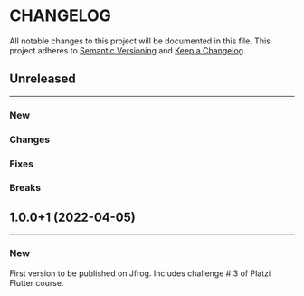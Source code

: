 # CHANGELOG

All notable changes to this project will be documented in this file.
This project adheres to [Semantic Versioning](http://semver.org/) and [Keep a Changelog](http://keepachangelog.com/).


## Unreleased
---

### New

### Changes

### Fixes

### Breaks


## 1.0.0+1 (2022-04-05)
---

### New
First version to be published on Jfrog. Includes challenge # 3 of Platzi Flutter course.
